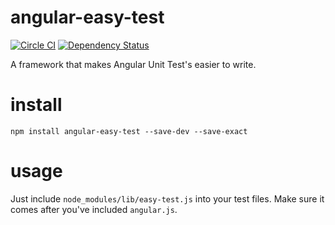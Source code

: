 # angular-easy-test

[![Circle CI](https://circleci.com/gh/EventMobi/angular-easy-test.svg?style=svg)](https://circleci.com/gh/EventMobi/angular-easy-test) [![Dependency Status](https://david-dm.org/EventMobi/angular-easy-test/dev-status.svg?theme=shields.io)](https://david-dm.org/EventMobi/angular-easy-test#info=devDependencies)

A framework that makes Angular Unit Test's easier to write.

# install

`npm install angular-easy-test --save-dev --save-exact`

# usage

Just include `node_modules/lib/easy-test.js` into your test files. Make sure it
comes after you've included `angular.js`.
